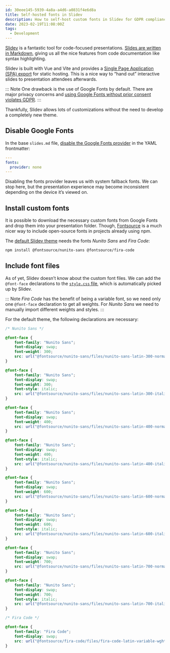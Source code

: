 ```yaml
---
id: 30eee145-5939-4a8a-a4d6-a0831f4e6d8a
title: Self-hosted fonts in Slidev
description: How to self-host custom fonts in Slidev for GDPR compliance.
date: 2023-02-19T11:08:00Z
tags:
  - Development
---
```


[Slidev](https://sli.dev/) is a fantastic tool for code-focused presentations. [Slides are written in Markdown](https://sli.dev/guide/syntax.html), giving us all the nice features from code documentation like syntax highlighting.

Slidev is built with Vue and Vite and provides a [Single Page Application (SPA) export](https://sli.dev/guide/hosting.html) for static hosting. This is a nice way to “hand out” interactive slides to presentation attendees afterwards.

::: Note
One drawback is the use of Google Fonts by default. There are major privacy concerns and [using Google Fonts without prior consent violates GDPR](https://en.wikipedia.org/wiki/Google_Fonts#Privacy_issues).
:::

Thankfully, Slidev allows lots of customizations without the need to develop a completely new theme.

## Disable Google Fonts

In the base `slides.md` file, [disable the Google Fonts provider](https://sli.dev/custom/fonts.html#providers) in the YAML frontmatter:

```yaml
---
fonts:
  provider: none
---
```

Disabling the fonts provider leaves us with system fallback fonts. We can stop here, but the presentation experience may become inconsistent depending on the device it’s viewed on.

## Install custom fonts

It is possible to download the necessary custom fonts from Google Fonts and drop them into your presentation folder. Though, [Fontsource](https://fontsource.org/) is a much nicer way to include open-source fonts in projects already using npm.

The [default Slidev theme](https://github.com/slidevjs/themes/tree/main/packages/theme-default) needs the fonts _Nunito Sans_ and _Fira Code_:

```sh
npm install @fontsource/nunito-sans @fontsource/fira-code
```

## Include font files

As of yet, Slidev doesn’t know about the custom font files. We can add the `@font-face` declarations to the [`style.css` file](https://sli.dev/custom/directory-structure.html#style), which is automatically picked up by Slidev.

::: Note
_Fira Code_ has the benefit of being a variable font, so we need only one `@font-face` declaration to get all weights. For _Nunito Sans_ we need to manually import different weights and styles.
:::

For the default theme, the following declarations are necessary:

```css
/* Nunito Sans */

@font-face {
	font-family: "Nunito Sans";
	font-display: swap;
	font-weight: 300;
	src: url("@fontsource/nunito-sans/files/nunito-sans-latin-300-normal.woff2") format("woff2");
}

@font-face {
	font-family: "Nunito Sans";
	font-display: swap;
	font-weight: 300;
	font-style: italic;
	src: url("@fontsource/nunito-sans/files/nunito-sans-latin-300-italic.woff2") format("woff2");
}

@font-face {
	font-family: "Nunito Sans";
	font-display: swap;
	font-weight: 400;
	src: url("@fontsource/nunito-sans/files/nunito-sans-latin-400-normal.woff2") format("woff2");
}

@font-face {
	font-family: "Nunito Sans";
	font-display: swap;
	font-weight: 400;
	font-style: italic;
	src: url("@fontsource/nunito-sans/files/nunito-sans-latin-400-italic.woff2") format("woff2");
}

@font-face {
	font-family: "Nunito Sans";
	font-display: swap;
	font-weight: 600;
	src: url("@fontsource/nunito-sans/files/nunito-sans-latin-600-normal.woff2") format("woff2");
}

@font-face {
	font-family: "Nunito Sans";
	font-display: swap;
	font-weight: 600;
	font-style: italic;
	src: url("@fontsource/nunito-sans/files/nunito-sans-latin-600-italic.woff2") format("woff2");
}

@font-face {
	font-family: "Nunito Sans";
	font-display: swap;
	font-weight: 700;
	src: url("@fontsource/nunito-sans/files/nunito-sans-latin-700-normal.woff2") format("woff2");
}

@font-face {
	font-family: "Nunito Sans";
	font-display: swap;
	font-weight: 700;
	font-style: italic;
	src: url("@fontsource/nunito-sans/files/nunito-sans-latin-700-italic.woff2") format("woff2");
}

/* Fira Code */

@font-face {
	font-family: "Fira Code";
	font-display: swap;
	src: url("@fontsource/fira-code/files/fira-code-latin-variable-wghtOnly-normal.woff2") format("woff2");
}
```
